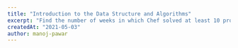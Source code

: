 ```yaml
---
title: "Introduction to the Data Structure and Algorithms"
excerpt: "Find the number of weeks in which Chef solved at least 10 problems from 4 weeks."
createdAt: "2021-05-03"
author: manoj-pawar
---
```

